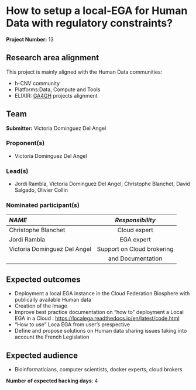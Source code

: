 # How to setup a local-EGA for Human Data with regulatory constraints?

**Project Number:** 13

## Research area alignment

This project is mainly aligned with the Human Data communities: 
 - h-CNV community
 - Platforms:Data, Compute and Tools
 - ELIXIR: [GA4GH](https://www.ga4gh.org) projects alignment

## Team

**Submitter:** Victoria Dominguez Del Angel

### Proponent(s)

- Victoria Dominguez Del Angel

### Lead(s)

- Jordi Rambla, Victoria Dominguez Del Angel, Christophe Blanchet, David Salgado, Olivier Collin

### Nominated participant(s)

|***NAME***|***Responsibility***|
| :-----|:-----:|
|Christophe Blanchet   | Cloud expert |
|Jordi Rambla          | EGA expert   |
|Victoria Dominguez Del Angel | Support on Cloud brokering |
|                             |and Documentation |

## Expected outcomes

- Deployment a local EGA instance in the Cloud Federation Biosphere with publically available Human data
- Creation of the Image
- Improve best practice documentation on “how to” deployment a Local EGA in a Cloud : https://localega.readthedocs.io/en/latest/code.html
- “How to use” Loca EGA from user’s prespective
- Define and propose solutions on Human data sharing issues taking into account the French Legislation

## Expected audience

- Bioinformaticians, computer scientists, docker experts, cloud brokers

**Number of expected hacking days**: 4

